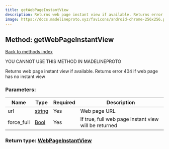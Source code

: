 ```yaml
---
title: getWebPageInstantView
description: Returns web page instant view if available. Returns error 404 if web page has no instant view
image: https://docs.madelineproto.xyz/favicons/android-chrome-256x256.png
---
```

## Method: getWebPageInstantView  
[Back to methods index](index.md)


YOU CANNOT USE THIS METHOD IN MADELINEPROTO


Returns web page instant view if available. Returns error 404 if web page has no instant view

### Parameters:

| Name     |    Type       | Required | Description |
|----------|---------------|----------|-------------|
|url|[string](../types/string.md) | Yes|Web page URL|
|force\_full|[Bool](../types/Bool.md) | Yes|If true, full web page instant view will be returned|


### Return type: [WebPageInstantView](../types/WebPageInstantView.md)

